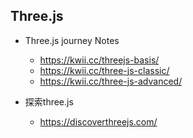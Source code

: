 
## Three.js

- Three.js journey Notes
  - https://kwii.cc/threejs-basis/
  - https://kwii.cc/three-js-classic/
  - https://kwii.cc/three-js-advanced/

- 探索three.js
  - https://discoverthreejs.com/
